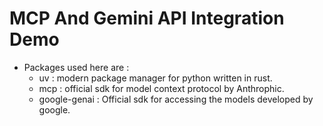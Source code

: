 # MCP And Gemini API Integration Demo

* Packages used here are : 
    - uv : modern package manager for python written in rust.
    - mcp : official sdk for model context protocol by Anthrophic. 
    -  google-genai : Official sdk for accessing the models developed by google.